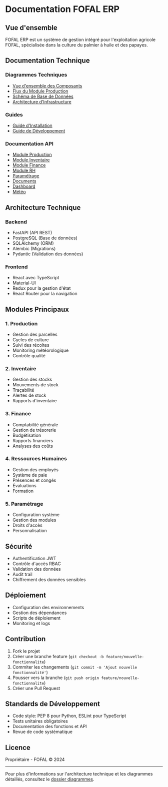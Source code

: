 # Documentation FOFAL ERP

## Vue d'ensemble

FOFAL ERP est un système de gestion intégré pour l'exploitation agricole FOFAL, spécialisée dans la culture du palmier à huile et des papayes.

## Documentation Technique

### Diagrammes Techniques
- [Vue d'ensemble des Composants](diagrammes/composants.md)
- [Flux du Module Production](diagrammes/flux_production.md)
- [Schéma de Base de Données](diagrammes/db_schema.md)
- [Architecture d'Infrastructure](diagrammes/infrastructure.md)

### Guides
- [Guide d'Installation](guides/installation.md)
- [Guide de Développement](guides/developpement.md)

### Documentation API
- [Module Production](api/production.md)
- [Module Inventaire](api/inventaire.md)
- [Module Finance](api/finance.md)
- [Module RH](api/hr.md)
- [Paramétrage](api/parametrage.md)
- [Documents](api/documents.md)
- [Dashboard](api/dashboard.md)
- [Météo](api/weather.md)

## Architecture Technique

### Backend
- FastAPI (API REST)
- PostgreSQL (Base de données)
- SQLAlchemy (ORM)
- Alembic (Migrations)
- Pydantic (Validation des données)

### Frontend
- React avec TypeScript
- Material-UI
- Redux pour la gestion d'état
- React Router pour la navigation

## Modules Principaux

### 1. Production
- Gestion des parcelles
- Cycles de culture
- Suivi des récoltes
- Monitoring météorologique
- Contrôle qualité

### 2. Inventaire
- Gestion des stocks
- Mouvements de stock
- Traçabilité
- Alertes de stock
- Rapports d'inventaire

### 3. Finance
- Comptabilité générale
- Gestion de trésorerie
- Budgétisation
- Rapports financiers
- Analyses des coûts

### 4. Ressources Humaines
- Gestion des employés
- Système de paie
- Présences et congés
- Évaluations
- Formation

### 5. Paramétrage
- Configuration système
- Gestion des modules
- Droits d'accès
- Personnalisation

## Sécurité
- Authentification JWT
- Contrôle d'accès RBAC
- Validation des données
- Audit trail
- Chiffrement des données sensibles

## Déploiement
- Configuration des environnements
- Gestion des dépendances
- Scripts de déploiement
- Monitoring et logs

## Contribution

1. Fork le projet
2. Créer une branche feature (`git checkout -b feature/nouvelle-fonctionnalite`)
3. Commiter les changements (`git commit -m 'Ajout nouvelle fonctionnalité'`)
4. Pousser vers la branche (`git push origin feature/nouvelle-fonctionnalite`)
5. Créer une Pull Request

## Standards de Développement
- Code style: PEP 8 pour Python, ESLint pour TypeScript
- Tests unitaires obligatoires
- Documentation des fonctions et API
- Revue de code systématique

## Licence

Propriétaire - FOFAL © 2024

---

Pour plus d'informations sur l'architecture technique et les diagrammes détaillés, consultez le [dossier diagrammes](diagrammes/README.md).
